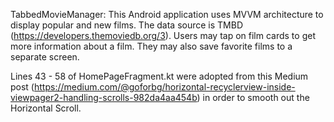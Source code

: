 TabbedMovieManager: 
This Android application uses MVVM architecture to display popular and new films. The data source is TMBD (https://developers.themoviedb.org/3). Users may tap on film cards to get more information about a film. They may also save favorite films to a separate screen.

Lines 43 - 58 of HomePageFragment.kt were adopted from this Medium post (https://medium.com/@goforbg/horizontal-recyclerview-inside-viewpager2-handling-scrolls-982da4aa454b) in order to smooth out the Horizontal Scroll.
